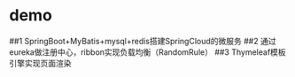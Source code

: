 # demo
##1 SpringBoot+MyBatis+mysql+redis搭建SpringCloud的微服务
##2 通过eureka做注册中心，ribbon实现负载均衡（RandomRule）
##3 Thymeleaf模板引擎实现页面渲染
